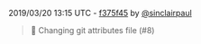 2019/03/20 13:15 UTC - [f375f45](https://github.com/hassio-addons/addon-chrony/commit/f375f453821f505783dac3ac3a23b7d9f1c36134) by [@sinclairpaul](https://github.com/sinclairpaul)
> :art: Changing git attributes file (#8) 

